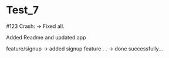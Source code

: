 # Test_7

#123 Crash:
    -> Fixed all.

Added Readme and updated app

feature/signup
    -> added signup feature 
    .
    .
    -> done successfully...